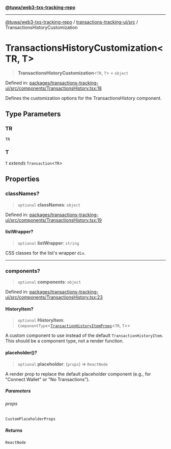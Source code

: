 [**@tuwa/web3-txs-tracking-repo**](../../../README.md)

***

[@tuwa/web3-txs-tracking-repo](../../../README.md) / [transactions-tracking-ui/src](../README.md) / TransactionsHistoryCustomization

# TransactionsHistoryCustomization\<TR, T\>

> **TransactionsHistoryCustomization**\<`TR`, `T`\> = `object`

Defined in: [packages/transactions-tracking-ui/src/components/TransactionsHistory.tsx:18](https://github.com/TuwaIO/web3-transactions-tracking/blob/b7157ec97601bac11089c33347f8d589c043b005/packages/transactions-tracking-ui/src/components/TransactionsHistory.tsx#L18)

Defines the customization options for the TransactionsHistory component.

## Type Parameters

### TR

`TR`

### T

`T` *extends* `Transaction`\<`TR`\>

## Properties

### classNames?

> `optional` **classNames**: `object`

Defined in: [packages/transactions-tracking-ui/src/components/TransactionsHistory.tsx:19](https://github.com/TuwaIO/web3-transactions-tracking/blob/b7157ec97601bac11089c33347f8d589c043b005/packages/transactions-tracking-ui/src/components/TransactionsHistory.tsx#L19)

#### listWrapper?

> `optional` **listWrapper**: `string`

CSS classes for the list's wrapper `div`.

***

### components?

> `optional` **components**: `object`

Defined in: [packages/transactions-tracking-ui/src/components/TransactionsHistory.tsx:23](https://github.com/TuwaIO/web3-transactions-tracking/blob/b7157ec97601bac11089c33347f8d589c043b005/packages/transactions-tracking-ui/src/components/TransactionsHistory.tsx#L23)

#### HistoryItem?

> `optional` **HistoryItem**: `ComponentType`\<[`TransactionHistoryItemProps`](TransactionHistoryItemProps.md)\<`TR`, `T`\>\>

A custom component to use instead of the default `TransactionHistoryItem`.
This should be a component type, not a render function.

#### placeholder()?

> `optional` **placeholder**: (`props`) => `ReactNode`

A render prop to replace the default placeholder component
(e.g., for "Connect Wallet" or "No Transactions").

##### Parameters

###### props

`CustomPlaceholderProps`

##### Returns

`ReactNode`
